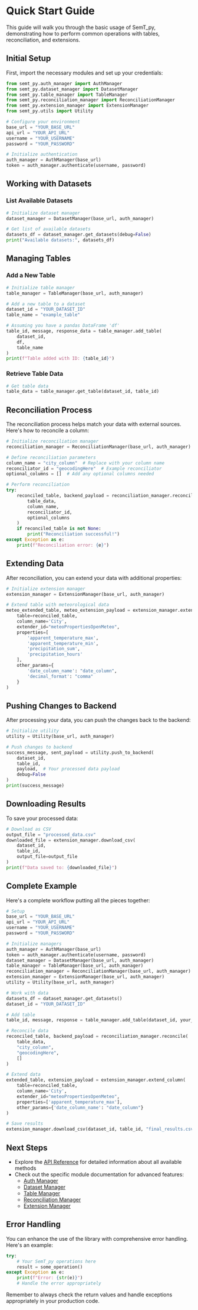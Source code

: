# Quick Start Guide

This guide will walk you through the basic usage of SemT_py, demonstrating how to perform common operations with tables, reconciliation, and extensions.

## Initial Setup

First, import the necessary modules and set up your credentials:

```python
from semt_py.auth_manager import AuthManager
from semt_py.dataset_manager import DatasetManager
from semt_py.table_manager import TableManager
from semt_py.reconciliation_manager import ReconciliationManager
from semt_py.extension_manager import ExtensionManager
from semt_py.utils import Utility

# Configure your environment
base_url = "YOUR_BASE_URL"
api_url = "YOUR_API_URL"
username = "YOUR_USERNAME"
password = "YOUR_PASSWORD"

# Initialize authentication
auth_manager = AuthManager(base_url)
token = auth_manager.authenticate(username, password)
```

## Working with Datasets

### List Available Datasets

```python
# Initialize dataset manager
dataset_manager = DatasetManager(base_url, auth_manager)

# Get list of available datasets
datasets_df = dataset_manager.get_datasets(debug=False)
print("Available datasets:", datasets_df)
```

## Managing Tables

### Add a New Table

```python
# Initialize table manager
table_manager = TableManager(base_url, auth_manager)

# Add a new table to a dataset
dataset_id = "YOUR_DATASET_ID"
table_name = "example_table"

# Assuming you have a pandas DataFrame 'df'
table_id, message, response_data = table_manager.add_table(
    dataset_id, 
    df, 
    table_name
)
print(f"Table added with ID: {table_id}")
```

### Retrieve Table Data

```python
# Get table data
table_data = table_manager.get_table(dataset_id, table_id)
```

## Reconciliation Process

The reconciliation process helps match your data with external sources. Here's how to reconcile a column:

```python
# Initialize reconciliation manager
reconciliation_manager = ReconciliationManager(base_url, auth_manager)

# Define reconciliation parameters
column_name = "city_column"  # Replace with your column name
reconciliator_id = "geocodingHere"  # Example reconciliator
optional_columns = []  # Add any optional columns needed

# Perform reconciliation
try:
    reconciled_table, backend_payload = reconciliation_manager.reconcile(
        table_data,
        column_name,
        reconciliator_id,
        optional_columns
    )
    if reconciled_table is not None:
        print("Reconciliation successful!")
except Exception as e:
    print(f"Reconciliation error: {e}")
```

## Extending Data

After reconciliation, you can extend your data with additional properties:

```python
# Initialize extension manager
extension_manager = ExtensionManager(base_url, auth_manager)

# Extend table with meteorological data
meteo_extended_table, meteo_extension_payload = extension_manager.extend_column(
    table=reconciled_table,
    column_name='City',
    extender_id="meteoPropertiesOpenMeteo",
    properties=[
        'apparent_temperature_max',
        'apparent_temperature_min',
        'precipitation_sum',
        'precipitation_hours'
    ],
    other_params={
        'date_column_name': "date_column",
        'decimal_format': "comma"
    }
)
```

## Pushing Changes to Backend

After processing your data, you can push the changes back to the backend:

```python
# Initialize utility
utility = Utility(base_url, auth_manager)

# Push changes to backend
success_message, sent_payload = utility.push_to_backend(
    dataset_id,
    table_id,
    payload,  # Your processed data payload
    debug=False
)
print(success_message)
```

## Downloading Results

To save your processed data:

```python
# Download as CSV
output_file = "processed_data.csv"
downloaded_file = extension_manager.download_csv(
    dataset_id, 
    table_id, 
    output_file=output_file
)
print(f"Data saved to: {downloaded_file}")
```

## Complete Example

Here's a complete workflow putting all the pieces together:

```python
# Setup
base_url = "YOUR_BASE_URL"
api_url = "YOUR_API_URL"
username = "YOUR_USERNAME"
password = "YOUR_PASSWORD"

# Initialize managers
auth_manager = AuthManager(base_url)
token = auth_manager.authenticate(username, password)
dataset_manager = DatasetManager(base_url, auth_manager)
table_manager = TableManager(base_url, auth_manager)
reconciliation_manager = ReconciliationManager(base_url, auth_manager)
extension_manager = ExtensionManager(base_url, auth_manager)
utility = Utility(base_url, auth_manager)

# Work with data
datasets_df = dataset_manager.get_datasets()
dataset_id = "YOUR_DATASET_ID"

# Add table
table_id, message, response = table_manager.add_table(dataset_id, your_dataframe, "example_table")

# Reconcile data
reconciled_table, backend_payload = reconciliation_manager.reconcile(
    table_data,
    "city_column",
    "geocodingHere",
    []
)

# Extend data
extended_table, extension_payload = extension_manager.extend_column(
    table=reconciled_table,
    column_name='City',
    extender_id="meteoPropertiesOpenMeteo",
    properties=['apparent_temperature_max'],
    other_params={'date_column_name': "date_column"}
)

# Save results
extension_manager.download_csv(dataset_id, table_id, "final_results.csv")
```

## Next Steps

- Explore the [API Reference](../api.md) for detailed information about all available methods
- Check out the specific module documentation for advanced features:
  - [Auth Manager](../modules/auth_manager.md)
  - [Dataset Manager](../modules/dataset_manager.md)
  - [Table Manager](../modules/table_manager.md)
  - [Reconciliation Manager](../modules/reconciliation_manager.md)
  - [Extension Manager](../modules/extension_manager.md)

## Error Handling

You can enhance the use of the library with comprehensive error handling. Here's an example:

```python
try:
    # Your SemT_py operations here
    result = some_operation()
except Exception as e:
    print(f"Error: {str(e)}")
    # Handle the error appropriately
```

Remember to always check the return values and handle exceptions appropriately in your production code.